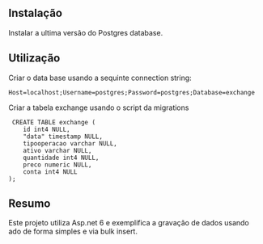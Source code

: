 ## Instalação
Instalar a ultima versão do Postgres database.

## Utilização

Criar o data base usando a sequinte connection string:

```connection
Host=localhost;Username=postgres;Password=postgres;Database=exchange 
```
Criar a tabela exchange usando o script da migrations

```
 CREATE TABLE exchange (
	id int4 NULL,
	"data" timestamp NULL,
	tipooperacao varchar NULL,
	ativo varchar NULL,
	quantidade int4 NULL,
	preco numeric NULL,
	conta int4 NULL
);
```
## Resumo

Este projeto utiliza Asp.net 6 e exemplifica a gravação de dados usando ado de forma simples e via bulk insert.
